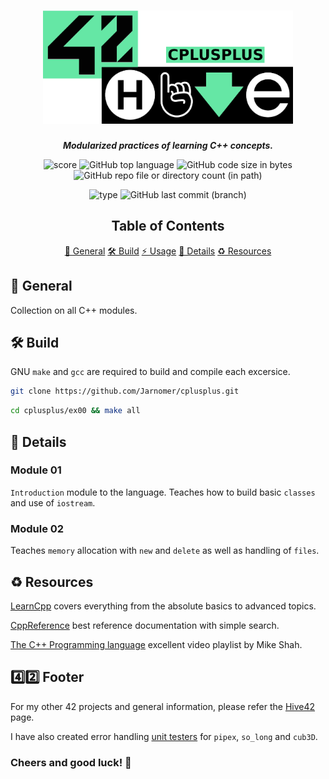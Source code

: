 <h1 align="center">
  <img src="assets/cplusplus.png" alt="cplusplus" width="400">
</h1>

<p align="center">
    <b><i>Modularized practices of learning C++ concepts.</i></b><br>
</p>

<p align="center">
  <img src="https://img.shields.io/badge/Score-100%2F100-lightgreen?style=for-the-badge" alt="score">
  <img src="https://img.shields.io/github/languages/top/Jarnomer/cplusplus?style=for-the-badge&logo=cplusplus&label=%20&labelColor=gray&color=lightblue" alt="GitHub top language">
	<img src="https://img.shields.io/github/languages/code-size/Jarnomer/cplusplus?style=for-the-badge&color=lightyellow" alt="GitHub code size in bytes">
  <img src="https://img.shields.io/github/directory-file-count/Jarnomer/cplusplus?type=dir&style=for-the-badge&label=modules&color=pink" alt="GitHub repo file or directory count (in path)">
</p>

<p align="center">
    <img src="https://img.shields.io/badge/Type-Solo-violet?style=for-the-badge" alt="type">
  <img src="https://img.shields.io/github/last-commit/Jarnomer/cplusplus/main?style=for-the-badge&color=red" alt="GitHub last commit (branch)">
</p>

<div align="center">

## Table of Contents
[📝 General](#-general)
[🛠️ Build](#️-build)
[⚡ Usage](#-usage)
[🚀 Details](#-details)
[♻️ Resources](#️-resources)

</div>

## 📝 General

Collection on all C++ modules.

## 🛠️ Build

GNU `make` and `gcc` are required to build and compile each excersice.

```bash
git clone https://github.com/Jarnomer/cplusplus.git
```

```bash
cd cplusplus/ex00 && make all
```

## 🚀 Details

### Module 01

`Introduction` module to the language. Teaches how to build basic `classes` and use of `iostream`.

### Module 02

Teaches `memory` allocation with `new` and `delete` as well as handling of `files`.

## ♻️ Resources

[LearnCpp](https://www.learncpp.com/) covers everything from the absolute basics to advanced topics.

[CppReference](https://en.cppreference.com/w/) best reference documentation with simple search.

[The C++ Programming language](https://www.youtube.com/watch?v=LGOgNqkRMs0&list=PLvv0ScY6vfd8j-tlhYVPYgiIyXduu6m-L) excellent video playlist by Mike Shah.


## 4️⃣2️⃣ Footer

For my other 42 projects and general information, please refer the [Hive42](https://github.com/Jarnomer/Hive42) page.

I have also created error handling [unit testers](https://github.com/Jarnomer/42Testers) for `pipex`, `so_long` and `cub3D`.

### Cheers and good luck! 🥳